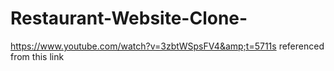 # Restaurant-Website-Clone-
https://www.youtube.com/watch?v=3zbtWSpsFV4&amp;t=5711s   referenced from this link
